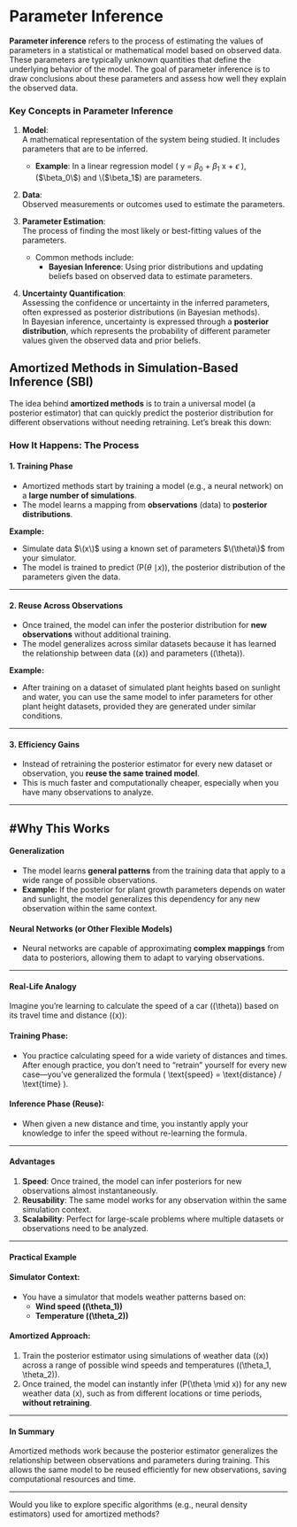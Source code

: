 # Parameter Inference

**Parameter inference** refers to the process of estimating the values of parameters in a statistical or mathematical model based on observed data. These parameters are typically unknown quantities that define the underlying behavior of the model. The goal of parameter inference is to draw conclusions about these parameters and assess how well they explain the observed data.

### Key Concepts in Parameter Inference

1. **Model**:  
   A mathematical representation of the system being studied. It includes parameters that are to be inferred.  
   - **Example**: In a linear regression model \( y = $\beta_0$ + $\beta_1$ x + $\epsilon$ \), \($\beta_0\$) and \($\beta_1\$) are parameters.

2. **Data**:  
   Observed measurements or outcomes used to estimate the parameters.

3. **Parameter Estimation**:  
   The process of finding the most likely or best-fitting values of the parameters.  
   - Common methods include:  
     - **Bayesian Inference**: Using prior distributions and updating beliefs based on observed data to estimate parameters.

4. **Uncertainty Quantification**:  
   Assessing the confidence or uncertainty in the inferred parameters, often expressed as posterior distributions (in Bayesian methods).   
   In Bayesian inference, uncertainty is expressed through a **posterior distribution**, which represents the probability of different parameter values given the observed data and prior beliefs.  

## Amortized Methods in Simulation-Based Inference (SBI)

The idea behind **amortized methods** is to train a universal model (a posterior estimator) that can quickly predict the posterior distribution for different observations without needing retraining. Let’s break this down:

### How It Happens: The Process

#### 1. Training Phase
- Amortized methods start by training a model (e.g., a neural network) on a **large number of simulations**.
- The model learns a mapping from **observations** (data) to **posterior distributions**.

**Example:**
- Simulate data $\(x\)$ using a known set of parameters $\(\theta\)$ from your simulator.
- The model is trained to predict (P($\theta$ $\mid x$)\), the posterior distribution of the parameters given the data.

---

#### 2. Reuse Across Observations
- Once trained, the model can infer the posterior distribution for **new observations** without additional training.
- The model generalizes across similar datasets because it has learned the relationship between data (\(x\)) and parameters (\(\theta\)).

**Example:**
- After training on a dataset of simulated plant heights based on sunlight and water, you can use the same model to infer parameters for other plant height datasets, provided they are generated under similar conditions.

---

#### 3. Efficiency Gains
- Instead of retraining the posterior estimator for every new dataset or observation, you **reuse the same trained model**.
- This is much faster and computationally cheaper, especially when you have many observations to analyze.

---

## #Why This Works

#### Generalization
- The model learns **general patterns** from the training data that apply to a wide range of possible observations.
- **Example:** If the posterior for plant growth parameters depends on water and sunlight, the model generalizes this dependency for any new observation within the same context.

#### Neural Networks (or Other Flexible Models)
- Neural networks are capable of approximating **complex mappings** from data to posteriors, allowing them to adapt to varying observations.

---

#### Real-Life Analogy

Imagine you’re learning to calculate the speed of a car (\(\theta\)) based on its travel time and distance (\(x\)):

#### Training Phase:
- You practice calculating speed for a wide variety of distances and times. After enough practice, you don’t need to “retrain” yourself for every new case—you’ve generalized the formula \( \text{speed} = \text{distance} / \text{time} \).

#### Inference Phase (Reuse):
- When given a new distance and time, you instantly apply your knowledge to infer the speed without re-learning the formula.

---

#### Advantages

1. **Speed**: Once trained, the model can infer posteriors for new observations almost instantaneously.
2. **Reusability**: The same model works for any observation within the same simulation context.
3. **Scalability**: Perfect for large-scale problems where multiple datasets or observations need to be analyzed.

---

#### Practical Example

#### Simulator Context:
- You have a simulator that models weather patterns based on:
  - **Wind speed (\(\theta_1\))**
  - **Temperature (\(\theta_2\))**

#### Amortized Approach:
1. Train the posterior estimator using simulations of weather data (\(x\)) across a range of possible wind speeds and temperatures (\(\theta_1, \theta_2\)).
2. Once trained, the model can instantly infer \(P(\theta \mid x)\) for any new weather data \(x\), such as from different locations or time periods, **without retraining**.

---

#### In Summary
Amortized methods work because the posterior estimator generalizes the relationship between observations and parameters during training. This allows the same model to be reused efficiently for new observations, saving computational resources and time.

---

Would you like to explore specific algorithms (e.g., neural density estimators) used for amortized methods?




